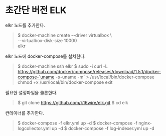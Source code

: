 # 초간단 버전 ELK

elkr 노드를 추가한다.
> $ docker-machine create --driver virtualbox \  
> --virtualbox-disk-size 10000 \
> elkr

elkr 노드에 docker-compose를 설치한다.
> $ docker-machine ssh elkr
> $ sudo -i
> curl -L https://github.com/docker/compose/releases/download/1.5.1/docker-compose-`uname -s`-`uname -m` > /usr/local/bin/docker-compose
> chmod +x /usr/local/bin/docker-compose
> exit

필요한 설정파일을 클론한다.
> $ git clone https://github.com/k16wire/elk.git
> $ cd elk

컨테이너를 추가한다.
> $ docker-compose -f elkr.yml up -d
> $ docker-compose -f nginx-logcollector.yml up -d
> $ docker-compose -f log-indexer.yml up -d

